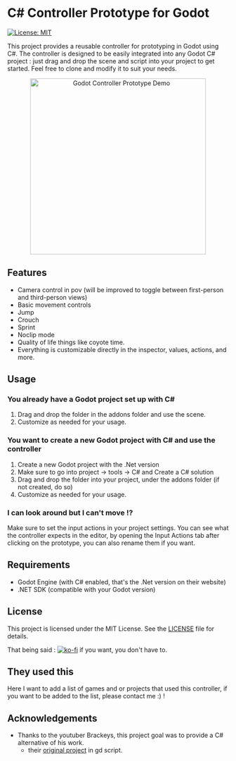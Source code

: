 # C# Controller Prototype for Godot

 [![License: MIT](https://img.shields.io/badge/License-MIT-yellow.svg)](https://opensource.org/licenses/MIT)

This project provides a reusable controller for prototyping in Godot using C#. The controller is designed to be easily integrated into any Godot C# project : just drag and drop the scene and script into your project to get started. Feel free to clone and modify it to suit your needs.

<p align="center">
    <img src="./godotprototype.gif" alt="Godot Controller Prototype Demo" width="400"/>
</p>


## Features

- Camera control in pov (will be improved to toggle between first-person and third-person views)
- Basic movement controls
- Jump
- Crouch
- Sprint
- Noclip mode
- Quality of life things like coyote time.
- Everything is customizable directly in the inspector, values, actions, and more.

## Usage

### You already have a Godot project set up with C#
1. Drag and drop the folder in the addons folder and use the scene.
2. Customize as needed for your usage.

### You want to create a new Godot project with C# and use the controller
1. Create a new Godot project with the .Net version
2. Make sure to go into project -> tools -> C# and Create a C# solution
3. Drag and drop the folder into your project, under the addons folder (if not created, do so)
4. Customize as needed for your usage.

### I can look around but I can't move !?
Make sure to set the input actions in your project settings.
You can see what the controller expects in the editor, by opening the Input Actions tab after clicking on the prototype, you can also rename them if you want.

## Requirements
- Godot Engine (with C# enabled, that's the .Net version on their website)
- .NET SDK (compatible with your Godot version)

## License

This project is licensed under the MIT License. See the [LICENSE](LICENSE) file for details.

That being said :
[![ko-fi](https://ko-fi.com/img/githubbutton_sm.svg)](https://ko-fi.com/X8X81IQ272) if you want, you don't have to.


## They used this
Here I want to add a list of games and or projects that used this controller, if you want to be added to the list, please contact me :) !

## Acknowledgements

- Thanks to the youtuber Brackeys, this project goal was to provide a C# alternative of his work.
    - their [original project](https://github.com/Brackeys/brackeys-proto-controller) in gd script.

    
